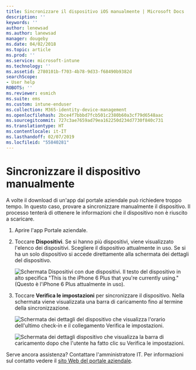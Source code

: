 ```yaml
---
title: Sincronizzare il dispositivo iOS manualmente | Microsoft Docs
description: ''
keywords: ''
author: lenewsad
ms.author: lanewsad
manager: dougeby
ms.date: 04/02/2018
ms.topic: article
ms.prod: ''
ms.service: microsoft-intune
ms.technology: ''
ms.assetid: 2780101b-f703-4b78-9d33-f68490b9382d
searchScope:
- User help
ROBOTS: ''
ms.reviewer: esmich
ms.suite: ems
ms.custom: intune-enduser
ms.collection: M365-identity-device-management
ms.openlocfilehash: 2bce4f7bbbd7fcb501c2380b60a3cf79d6548aac
ms.sourcegitcommit: 727c3ae7659ad79ea162250d234d7730f840c731
ms.translationtype: HT
ms.contentlocale: it-IT
ms.lasthandoff: 02/07/2019
ms.locfileid: "55840281"
---
```

# <a name="sync-your-ios-device-manually"></a>Sincronizzare il dispositivo manualmente

A volte il download di un'app dal portale aziendale può richiedere troppo tempo. In questo caso, provare a sincronizzare manualmente il dispositivo. Il processo tenterà di ottenere le informazioni che il dispositivo non è riuscito a scaricare.

1. Aprire l'app Portale aziendale.

2. Toccare **Dispositivi**. Se si hanno più dispositivi, viene visualizzato l'elenco dei dispositivi. Scegliere il dispositivo attualmente in uso. Se si ha un solo dispositivo si accede direttamente alla schermata dei dettagli del dispositivo.

    ![Schermata Dispositivi con due dispositivi. Il testo del dispositivo in alto specifica "This is the iPhone 6 Plus that you're currently using." (Questo è l'iPhone 6 Plus attualmente in uso).](/intune-user-help/media/ios_sync_1_CP_after_1804.png)

3. Toccare **Verifica le impostazioni** per sincronizzare il dispositivo. Nella schermata viene visualizzata una barra di caricamento fino al termine della sincronizzazione.

    ![Schermata dei dettagli del dispositivo che visualizza l'orario dell'ultimo check-in e il collegamento Verifica le impostazioni.](/intune-user-help/media/ios_sync_2_CP_after_1804.png)  

   ![Schermata dei dettagli dispositivo che visualizza la barra di caricamento dopo che l'utente ha fatto clic su Verifica le impostazioni.](/intune-user-help/media/ios_sync_3_CP-after_1804.png)

Serve ancora assistenza? Contattare l'amministratore IT. Per informazioni sul contatto vedere il [sito Web del portale aziendale](https://go.microsoft.com/fwlink/?linkid=2010980).

